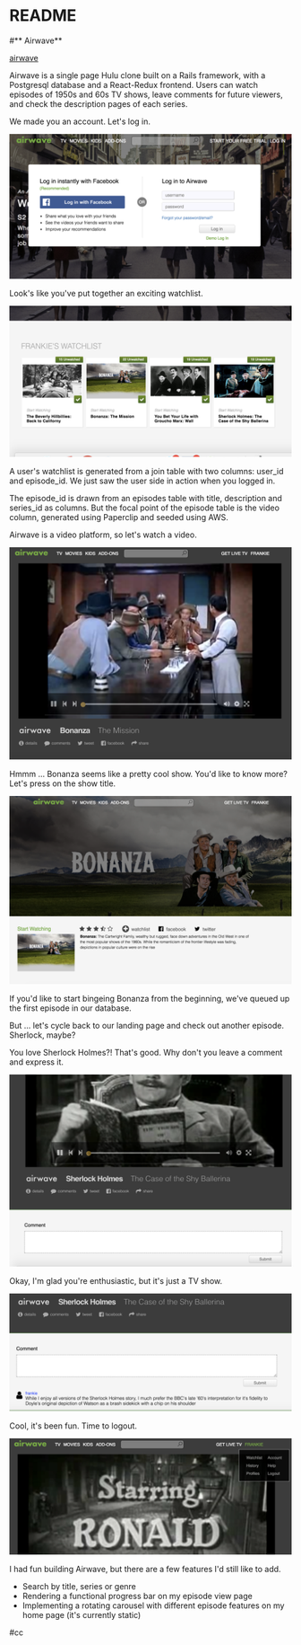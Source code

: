 # README

#** Airwave**

[airwave](http://airwavetv.herokuapp.com/#/)

Airwave is a single page Hulu clone built on a Rails framework, with a Postgresql database and a React-Redux frontend. Users can watch episodes of 1950s and 60s TV shows, leave comments for future viewers, and check the description pages of each series.

We made you an account. Let's log in.

![modal](app/assets/images/modal.png "modal")

Look's like you've put together an exciting watchlist.

![watchlist](app/assets/images/home_watchlist.png "watchlist")

A user's watchlist is generated from a join table with two columns: user_id and episode_id.
We just saw the user side in action when you logged in.

The episode_id is drawn from an episodes table with title, description and series_id as columns. But the focal point of the episode table is the video column, generated using Paperclip and seeded using AWS.

Airwave is a video platform, so let's watch a video.

![episode_view](app/assets/images/episode_view.png "episode")

Hmmm ... Bonanza seems like a pretty cool show. You'd like to know more?
Let's press on the show title.

![show_show](app/assets/images/show_show.png "showshow")

If you'd like to start bingeing Bonanza from the beginning, we've queued up the first episode in our database.

But ... let's cycle back to our landing page and check out another episode. Sherlock, maybe?

You love Sherlock Holmes?! That's good. Why don't you leave a comment and express it.

![comment_view](app/assets/images/comment_view.png "commentview")

Okay, I'm glad you're enthusiastic, but it's just a TV show.

![comment1](app/assets/images/comment1.png "comment1")

Cool, it's been fun. Time to logout.

![logout](app/assets/images/logout.png "logout")


I had fun building Airwave, but there are a few features I'd still like to add.

* Search by title, series or genre
* Rendering a functional progress bar on my episode view page
* Implementing a rotating carousel with different episode features on my home page (it's currently static)

#cc
